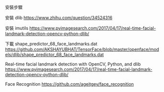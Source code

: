 

安裝步驟

安裝 dlib
https://www.zhihu.com/question/34524316

安裝 imutils
https://www.pyimagesearch.com/2017/04/17/real-time-facial-landmark-detection-opencv-python-dlib/


下載 shape_predictor_68_face_landmarks.dat
https://github.com/AKSHAYUBHAT/TensorFace/blob/master/openface/models/dlib/shape_predictor_68_face_landmarks.dat


Real-time facial landmark detection with OpenCV, Python, and dlib
https://www.pyimagesearch.com/2017/04/17/real-time-facial-landmark-detection-opencv-python-dlib/


Face Recognition
https://github.com/ageitgey/face_recognition

